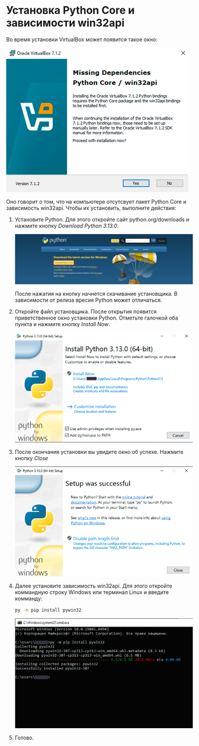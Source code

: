 # Установка Python Core и зависимости win32api

Во время установки VirtualBox может появится такое окно:

![](./images/10.png "Рис.1 Окно с предупреждением об отсутвии пакета Python Core")

Оно говорит о том, что на компьютере отсутсвует пакет Python Core и зависимость win32api. Чтобы их установить, выполните действия:

1. Установите Python. Для этого откройте сайт python.org/downloads и нажмите кнопку *Download Python 3.13.0*.

    ![](./images/11.png "Рис.2 Скачивание Python")

   После нажатия на кнопку начнется скачивание установщика. В зависимости от релиза вресия Python может отличаться.

1. Откройте файл установщика. После открытия появится приветственное окно установки Python. Отметьте галочкой оба пункта и нажмите кнопку *Install Now*.

    ![](./images/12.png "Рис.3 Приветственное окно установки Python")

1. После окончания установки вы увидите окно об успехе. Нажмите кнопку *Close*

   ![](./images/13.png "Рис.4 Окно успешного завершения установки Python")

1. Далее установите зависимость win32api. Для этого откройте коммандную строку Windows или терминал Linux и введите комманду:

   ```bash
   py -m pip install pywin32
   ```

   ![](./images/14.png "Рис.5 Приветственное окно установки Python")

1. Готово.
